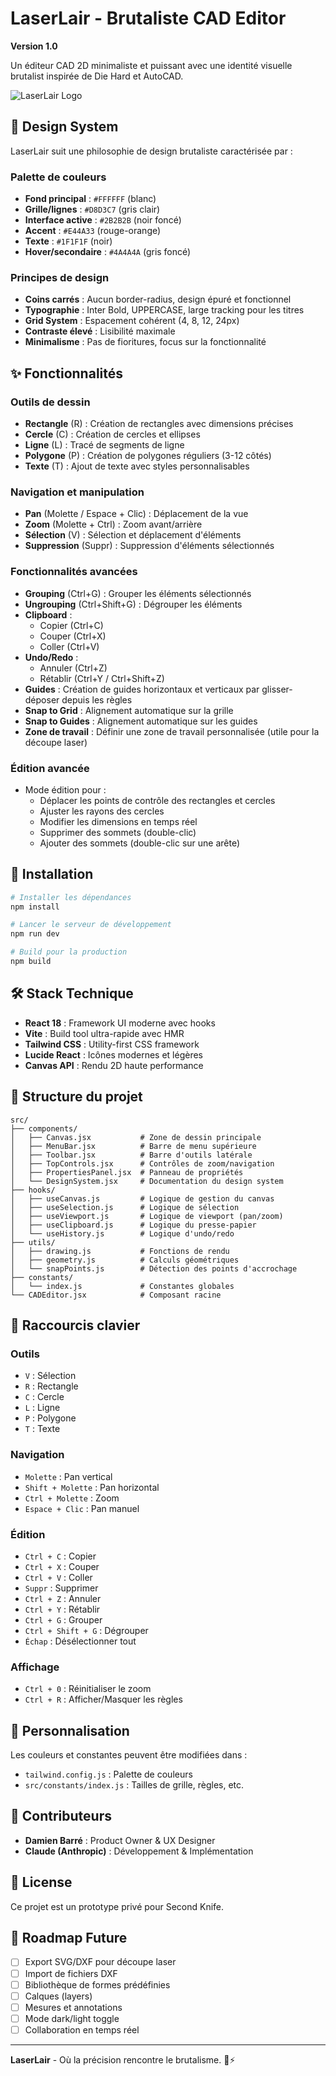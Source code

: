 # LaserLair - Brutaliste CAD Editor

**Version 1.0**

Un éditeur CAD 2D minimaliste et puissant avec une identité visuelle brutalist inspirée de Die Hard et AutoCAD.

![LaserLair Logo](public/laserlair-logo.png)

## 🎨 Design System

LaserLair suit une philosophie de design brutaliste caractérisée par :

### Palette de couleurs

- **Fond principal** : `#FFFFFF` (blanc)
- **Grille/lignes** : `#D8D3C7` (gris clair)
- **Interface active** : `#2B2B2B` (noir foncé)
- **Accent** : `#E44A33` (rouge-orange)
- **Texte** : `#1F1F1F` (noir)
- **Hover/secondaire** : `#4A4A4A` (gris foncé)

### Principes de design

- **Coins carrés** : Aucun border-radius, design épuré et fonctionnel
- **Typographie** : Inter Bold, UPPERCASE, large tracking pour les titres
- **Grid System** : Espacement cohérent (4, 8, 12, 24px)
- **Contraste élevé** : Lisibilité maximale
- **Minimalisme** : Pas de fioritures, focus sur la fonctionnalité

## ✨ Fonctionnalités

### Outils de dessin

- **Rectangle** (R) : Création de rectangles avec dimensions précises
- **Cercle** (C) : Création de cercles et ellipses
- **Ligne** (L) : Tracé de segments de ligne
- **Polygone** (P) : Création de polygones réguliers (3-12 côtés)
- **Texte** (T) : Ajout de texte avec styles personnalisables

### Navigation et manipulation

- **Pan** (Molette / Espace + Clic) : Déplacement de la vue
- **Zoom** (Molette + Ctrl) : Zoom avant/arrière
- **Sélection** (V) : Sélection et déplacement d'éléments
- **Suppression** (Suppr) : Suppression d'éléments sélectionnés

### Fonctionnalités avancées

- **Grouping** (Ctrl+G) : Grouper les éléments sélectionnés
- **Ungrouping** (Ctrl+Shift+G) : Dégrouper les éléments
- **Clipboard** :
  - Copier (Ctrl+C)
  - Couper (Ctrl+X)
  - Coller (Ctrl+V)
- **Undo/Redo** :
  - Annuler (Ctrl+Z)
  - Rétablir (Ctrl+Y / Ctrl+Shift+Z)
- **Guides** : Création de guides horizontaux et verticaux par glisser-déposer depuis les règles
- **Snap to Grid** : Alignement automatique sur la grille
- **Snap to Guides** : Alignement automatique sur les guides
- **Zone de travail** : Définir une zone de travail personnalisée (utile pour la découpe laser)

### Édition avancée

- Mode édition pour :
  - Déplacer les points de contrôle des rectangles et cercles
  - Ajuster les rayons des cercles
  - Modifier les dimensions en temps réel
  - Supprimer des sommets (double-clic)
  - Ajouter des sommets (double-clic sur une arête)

## 🚀 Installation

```bash
# Installer les dépendances
npm install

# Lancer le serveur de développement
npm run dev

# Build pour la production
npm build
```

## 🛠️ Stack Technique

- **React 18** : Framework UI moderne avec hooks
- **Vite** : Build tool ultra-rapide avec HMR
- **Tailwind CSS** : Utility-first CSS framework
- **Lucide React** : Icônes modernes et légères
- **Canvas API** : Rendu 2D haute performance

## 📁 Structure du projet

```
src/
├── components/
│   ├── Canvas.jsx           # Zone de dessin principale
│   ├── MenuBar.jsx          # Barre de menu supérieure
│   ├── Toolbar.jsx          # Barre d'outils latérale
│   ├── TopControls.jsx      # Contrôles de zoom/navigation
│   ├── PropertiesPanel.jsx  # Panneau de propriétés
│   └── DesignSystem.jsx     # Documentation du design system
├── hooks/
│   ├── useCanvas.js         # Logique de gestion du canvas
│   ├── useSelection.js      # Logique de sélection
│   ├── useViewport.js       # Logique de viewport (pan/zoom)
│   ├── useClipboard.js      # Logique du presse-papier
│   └── useHistory.js        # Logique d'undo/redo
├── utils/
│   ├── drawing.js           # Fonctions de rendu
│   ├── geometry.js          # Calculs géométriques
│   └── snapPoints.js        # Détection des points d'accrochage
├── constants/
│   └── index.js             # Constantes globales
└── CADEditor.jsx            # Composant racine
```

## 🎯 Raccourcis clavier

### Outils
- `V` : Sélection
- `R` : Rectangle
- `C` : Cercle
- `L` : Ligne
- `P` : Polygone
- `T` : Texte

### Navigation
- `Molette` : Pan vertical
- `Shift + Molette` : Pan horizontal
- `Ctrl + Molette` : Zoom
- `Espace + Clic` : Pan manuel

### Édition
- `Ctrl + C` : Copier
- `Ctrl + X` : Couper
- `Ctrl + V` : Coller
- `Suppr` : Supprimer
- `Ctrl + Z` : Annuler
- `Ctrl + Y` : Rétablir
- `Ctrl + G` : Grouper
- `Ctrl + Shift + G` : Dégrouper
- `Échap` : Désélectionner tout

### Affichage
- `Ctrl + 0` : Réinitialiser le zoom
- `Ctrl + R` : Afficher/Masquer les règles

## 🎨 Personnalisation

Les couleurs et constantes peuvent être modifiées dans :
- `tailwind.config.js` : Palette de couleurs
- `src/constants/index.js` : Tailles de grille, règles, etc.

## 🤝 Contributeurs

- **Damien Barré** : Product Owner & UX Designer
- **Claude (Anthropic)** : Développement & Implémentation

## 📝 License

Ce projet est un prototype privé pour Second Knife.

## 🔮 Roadmap Future

- [ ] Export SVG/DXF pour découpe laser
- [ ] Import de fichiers DXF
- [ ] Bibliothèque de formes prédéfinies
- [ ] Calques (layers)
- [ ] Mesures et annotations
- [ ] Mode dark/light toggle
- [ ] Collaboration en temps réel

---

**LaserLair** - Où la précision rencontre le brutalisme. 🔪⚡
